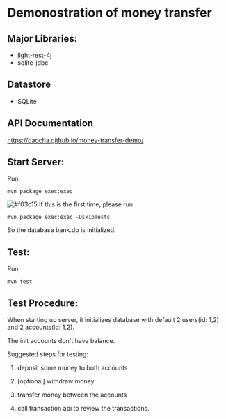 # Demonostration of money transfer


## Major Libraries:

- light-rest-4j
- sqlite-jdbc

## Datastore
- SQLite

## API Documentation
https://daocha.github.io/money-transfer-demo/



## Start Server: 

Run 
```
mvn package exec:exec
```

 ![#f03c15](https://placehold.it/15/f03c15/000000?text=+) If this is the first time, please run

```
mvn package exec:exec -DskipTests
```

So the database bank.db is initialized.


## Test:
Run
```
mvn test
```


## Test Procedure:

When starting up server, it initializes database with default 2 users(id: 1,2) and 2 accounts(id: 1,2).

The init accounts don't have balance.

Suggested steps for testing:

1) deposit some money to both accounts

2) [optional] withdraw money

3) transfer money between the accounts

4) call transaction api to review the transactions.
